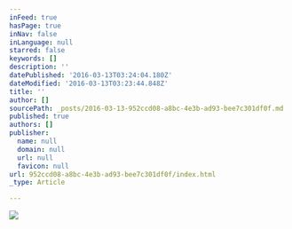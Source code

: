 ```yaml
---
inFeed: true
hasPage: true
inNav: false
inLanguage: null
starred: false
keywords: []
description: ''
datePublished: '2016-03-13T03:24:04.180Z'
dateModified: '2016-03-13T03:23:44.848Z'
title: ''
author: []
sourcePath: _posts/2016-03-13-952ccd08-a8bc-4e3b-ad93-bee7c301df0f.md
published: true
authors: []
publisher:
  name: null
  domain: null
  url: null
  favicon: null
url: 952ccd08-a8bc-4e3b-ad93-bee7c301df0f/index.html
_type: Article

---
```

![](https://s3-us-west-2.amazonaws.com/the-grid-img/p/4733de1034f4abe9c9f5b8fe4605b156f9705675.jpg)